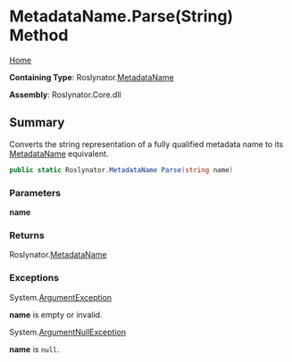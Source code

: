 # MetadataName\.Parse\(String\) Method

[Home](../../../README.md)

**Containing Type**: Roslynator\.[MetadataName](../README.md)

**Assembly**: Roslynator\.Core\.dll

## Summary

Converts the string representation of a fully qualified metadata name to its [MetadataName](../README.md) equivalent\.

```csharp
public static Roslynator.MetadataName Parse(string name)
```

### Parameters

**name**

### Returns

Roslynator\.[MetadataName](../README.md)

### Exceptions

System\.[ArgumentException](https://docs.microsoft.com/en-us/dotnet/api/system.argumentexception)

**name** is empty or invalid\.

System\.[ArgumentNullException](https://docs.microsoft.com/en-us/dotnet/api/system.argumentnullexception)

**name** is `null`\.

